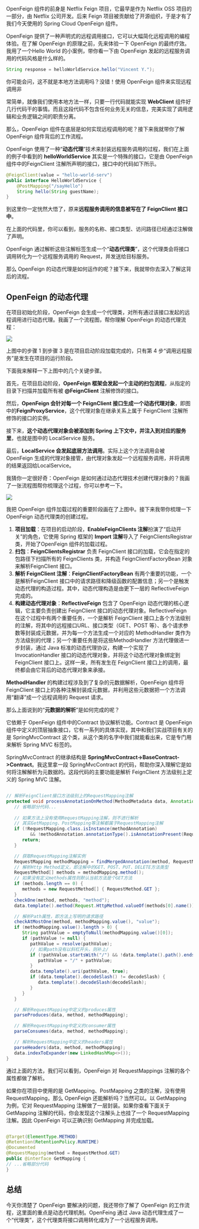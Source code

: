 OpenFeign 组件的前身是 Netflix Feign 项目，它最早是作为 Netflix OSS 项目的一部分，由 Netflix 公司开发。后来 Feign 项目被贡献给了开源组织，于是才有了我们今天使用的 Spring Cloud OpenFeign 组件。

OpenFeign 提供了一种声明式的远程调用接口，它可以大幅简化远程调用的编程体验。在了解 OpenFeign 的原理之前，先来体验一下 OpenFeign 的最终疗效。我用了一个Hello World 的小案例，带你看一下由 OpenFeign 发起的远程服务调用的代码风格是什么样的。

```java
String response = helloWorldService.hello("Vincent Y.");
```

你可能会问，这不就是本地方法调用吗？没错！使用 OpenFeign 组件来实现远程调用非

常简单，就像我们使用本地方法一样，只要一行代码就能实现 **WebClient** 组件好几行代码干的事情。而且这段代码不包含任何业务无关的信息，完美实现了调用逻辑和业务逻辑之间的职责分离。



那么，OpenFeign 组件在底层是如何实现远程调用的呢？接下来我就带你了解OpenFeign 组件背后的工作流程。



OpenFeign 使用了一种“**动态代理**”技术来封装远程服务调用的过程，我们在上面的例子中看到的 **helloWorldService** 其实是一个特殊的接口，它是由 OpenFeign 组件中的FeignClient 注解所声明的接口，接口中的代码如下所示。

```java
@FeignClient(value = "hello-world-serv") 
public interface HelloWorldService { 
    @PostMapping("/sayHello") 
    String hello(String guestName); 
}
```

到这里你一定恍然大悟了，原来**远程服务调用的信息被写在了 FeignClient 接口中**。



在上面的代码里，你可以看到，服务的名称、接口类型、访问路径已经通过注解做了声明。



OpenFeign 通过解析这些注解标签生成一个“**动态代理类**”，这个代理类会将接口调用转化为一个远程服务调用的 Request，并发送给目标服务。



那么 OpenFeign 的动态代理是如何运作的呢？接下来，我就带你去深入了解这背后的流程。



## **OpenFeign** **的动态代理**

在项目初始化阶段，OpenFeign 会生成一个代理类，对所有通过该接口发起的远程调用进行动态代理。我画了一个流程图，帮你理解 OpenFeign 的动态代理流程：

![](https://img.java-family.cn/openFeign%E9%9A%94%E7%A9%BA%E5%8F%96%E7%89%A9/1.PNG)

上图中的步骤 1 到步骤 3 是在项目启动阶段加载完成的，只有第 4 步“调用远程服务”是发生在项目的运行阶段。

下面我来解释一下上图中的几个关键步骤。



首先，在项目启动阶段，**OpenFeign 框架会发起一个主动的扫包流程**，从指定的目录下扫描并加载所有被 **@FeignClient** 注解修饰的接口。



然后，**OpenFeign 会针对每一个 FeignClient 接口生成一个动态代理对象**，即图中的**FeignProxyService**，这个代理对象在继承关系上属于 FeignClient 注解所修饰的接口的实例。



接下来，**这个动态代理对象会被添加到 Spring 上下文中，并注入到对应的服务里**，也就是图中的 LocalService 服务。



最后，**LocalService 会发起底层方法调用**。实际上这个方法调用会被 OpenFeign 生成的代理对象接管，由代理对象发起一个远程服务调用，并将调用的结果返回给LocalService。



我猜你一定很好奇：OpenFeign 是如何通过动态代理技术创建代理对象的？我画了一张流程图帮你梳理这个过程，你可以参考一下。

![](https://img.java-family.cn/openFeign%E9%9A%94%E7%A9%BA%E5%8F%96%E7%89%A9/2.PNG)



我把 OpenFeign 组件加载过程的重要阶段画在了上图中。接下来我带你梳理一下OpenFeign 动态代理类的创建过程。

1. **项目加载**：在项目的启动阶段，**EnableFeignClients 注解**扮演了“启动开关”的角色，它使用 Spring 框架的 **Import 注解**导入了 FeignClientsRegistrar 类，开始了OpenFeign 组件的加载过程。
2. **扫包**：**FeignClientsRegistrar** 负责 FeignClient 接口的加载，它会在指定的包路径下扫描所有的 FeignClients 类，并构造 FeignClientFactoryBean 对象来解析FeignClient 接口。
3. **解析 FeignClient 注解**：**FeignClientFactoryBean** 有两个重要的功能，一个是解析FeignClient 接口中的请求路径和降级函数的配置信息；另一个是触发动态代理的构造过程。其中，动态代理构造是由更下一层的 ReflectiveFeign 完成的。
4. **构建动态代理对象**：**ReflectiveFeign** 包含了 OpenFeign 动态代理的核心逻辑，它主要负责创建出 FeignClient 接口的动态代理对象。ReflectiveFeign 在这个过程中有两个重要任务，一个是解析 FeignClient 接口上各个方法级别的注解，将其中的远程接口URL、接口类型（GET、POST 等）、各个请求参数等封装成元数据，并为每一个方法生成一个对应的 MethodHandler 类作为方法级别的代理；另一个重要任务是将这些MethodHandler 方法代理做进一步封装，通过 Java 标准的动态代理协议，构建一个实现了 InvocationHandler 接口的动态代理对象，并将这个动态代理对象绑定到FeignClient 接口上。这样一来，所有发生在 FeignClient 接口上的调用，最终都会由它背后的动态代理对象来承接。

**MethodHandler** 的构建过程涉及到了复杂的元数据解析，OpenFeign 组件将FeignClient 接口上的各种注解封装成元数据，并利用这些元数据把一个方法调用“翻译”成一个远程调用的 Request 请求。



那么上面说到的“**元数据的解析**”是如何完成的呢？



它依赖于 OpenFeign 组件中的Contract 协议解析功能。Contract 是 OpenFeign 组件中定义的顶层抽象接口，它有一系列的具体实现，其中和我们实战项目有关的是 SpringMvcContract 这个类，从这个类的名字中我们就能看出来，它是专门用来解析 Spring MVC 标签的。



SpringMvcContract 的继承结构是 **SpringMvcContract->BaseContract->Contract**。我这里拿一段 SpringMvcContract 的代码，帮助你深入理解它是如何将注解解析为元数据的。这段代码的主要功能是解析 FeignClient 方法级别上定义的 Spring MVC 注解。



```java

// 解析FeignClient接口方法级别上的RequestMapping注解
protected void processAnnotationOnMethod(MethodMetadata data, Annotation methodAnnotation, Method method) {
   // 省略部分代码...
   
   // 如果方法上没有使用RequestMapping注解，则不进行解析
   // 其实GetMapping、PostMapping等注解都属于RequestMapping注解
   if (!RequestMapping.class.isInstance(methodAnnotation)
         && !methodAnnotation.annotationType().isAnnotationPresent(RequestMapping.class)) {
      return;
   }

   // 获取RequestMapping注解实例
   RequestMapping methodMapping = findMergedAnnotation(method, RequestMapping.class);
   // 解析Http Method定义，即注解中的GET、POST、PUT、DELETE方法类型
   RequestMethod[] methods = methodMapping.method();
   // 如果没有定义methods属性则默认当前方法是个GET方法
   if (methods.length == 0) {
      methods = new RequestMethod[] { RequestMethod.GET };
   }
   checkOne(method, methods, "method");
   data.template().method(Request.HttpMethod.valueOf(methods[0].name()));

   // 解析Path属性，即方法上写明的请求路径
   checkAtMostOne(method, methodMapping.value(), "value");
   if (methodMapping.value().length > 0) {
      String pathValue = emptyToNull(methodMapping.value()[0]);
      if (pathValue != null) {
         pathValue = resolve(pathValue);
         // 如果path没有以斜杠开头，则补上/
         if (!pathValue.startsWith("/") && !data.template().path().endsWith("/")) {
            pathValue = "/" + pathValue;
         }
         data.template().uri(pathValue, true);
         if (data.template().decodeSlash() != decodeSlash) {
            data.template().decodeSlash(decodeSlash);
         }
      }
   }

   // 解析RequestMapping中定义的produces属性
   parseProduces(data, method, methodMapping);

   // 解析RequestMapping中定义的consumer属性
   parseConsumes(data, method, methodMapping);

   // 解析RequestMapping中定义的headers属性
   parseHeaders(data, method, methodMapping);
   data.indexToExpander(new LinkedHashMap<>());
}
```

通过上面的方法，我们可以看到，OpenFeign 对 RequestMappings 注解的各个属性都做了解析。



如果你在项目中使用的是 GetMapping、PostMapping 之类的注解，没有使用 RequestMapping，那么 OpenFeign 还能解析吗？当然可以。以 GetMapping 为例，它对 RequestMapping 注解做了一层封装。如果你查看下面关于 GetMapping 注解的代码，你会发现这个注解头上也挂了一个 RequestMapping 注解。因此 OpenFeign 可以正确识别 GetMapping 并完成加载。

```java

@Target(ElementType.METHOD)
@Retention(RetentionPolicy.RUNTIME)
@Documented
@RequestMapping(method = RequestMethod.GET)
public @interface GetMapping {
// ...省略部分代码
}
```



## 总结

今天你清楚了 OpenFeign 要解决的问题，我还带你了解了 OpenFeign 的工作流程，这里面的重点是动态代理机制。OpenFeing 通过 Java 动态代理生成了一个“代理类”，这个代理类将接口调用转化成为了一个远程服务调用。


